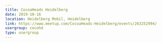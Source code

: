 ```yaml
---
title: CocoaHeads Heidelberg
date: 2019-10-16
location: Heidelberg Mobil, Heidelberg
link: https://www.meetup.com/CocoaHeads-Heidelberg/events/263252994/
usergroup: cocohd
type: usergroup
---
```

